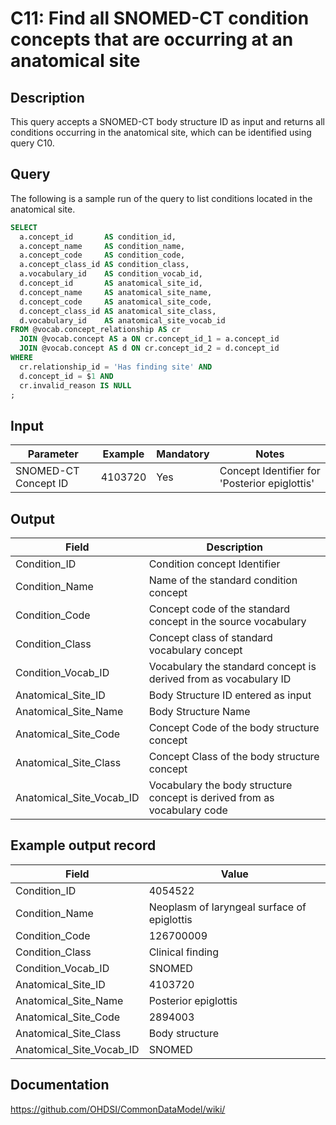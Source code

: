 <!---
Group:condition
Name:C11 Find all SNOMED-CT condition concepts that are occurring at an anatomical site
Author:Patrick Ryan
CDM Version: 5.3
-->

# C11: Find all SNOMED-CT condition concepts that are occurring at an anatomical site

## Description
This query accepts a SNOMED-CT body structure ID as input and returns all conditions occurring in the anatomical site, which can be identified using query  C10.

## Query
The following is a sample run of the query to list conditions located in the anatomical site.

```sql
SELECT
  a.concept_id       AS condition_id,
  a.concept_name     AS condition_name,
  a.concept_code     AS condition_code,
  a.concept_class_id AS condition_class,
  a.vocabulary_id    AS condition_vocab_id,
  d.concept_id       AS anatomical_site_id,
  d.concept_name     AS anatomical_site_name,
  d.concept_code     AS anatomical_site_code,
  d.concept_class_id AS anatomical_site_class,
  d.vocabulary_id    AS anatomical_site_vocab_id
FROM @vocab.concept_relationship AS cr
  JOIN @vocab.concept AS a ON cr.concept_id_1 = a.concept_id
  JOIN @vocab.concept AS d ON cr.concept_id_2 = d.concept_id
WHERE
  cr.relationship_id = 'Has finding site' AND
  d.concept_id = $1 AND
  cr.invalid_reason IS NULL
;
```
## Input

|  Parameter |  Example |  Mandatory |  Notes |
| --- | --- | --- | --- |
|  SNOMED-CT Concept ID |  4103720 |  Yes | Concept Identifier for 'Posterior epiglottis' |

## Output

|  Field |  Description |
| --- | --- |
|  Condition_ID |  Condition concept Identifier |
|  Condition_Name |  Name of the standard condition concept |
|  Condition_Code |  Concept code of the standard concept in the source vocabulary |
|  Condition_Class |  Concept class of standard vocabulary concept |
|  Condition_Vocab_ID |  Vocabulary the standard concept is derived from as vocabulary ID |
|  Anatomical_Site_ID |  Body Structure ID entered as input |
|  Anatomical_Site_Name |  Body Structure Name |
|  Anatomical_Site_Code |  Concept Code of the body structure concept |
|  Anatomical_Site_Class |  Concept Class of the body structure concept |
|  Anatomical_Site_Vocab_ID |  Vocabulary the body structure concept is derived from as vocabulary code |

## Example output record

|  Field |  Value |
| --- | --- |
|  Condition_ID |  4054522 |
|  Condition_Name |  Neoplasm of laryngeal surface of epiglottis |
|  Condition_Code |  126700009 |
|  Condition_Class |  Clinical finding |
|  Condition_Vocab_ID |  SNOMED |
|  Anatomical_Site_ID |  4103720 |
|  Anatomical_Site_Name |  Posterior epiglottis |
|  Anatomical_Site_Code |  2894003 |
|  Anatomical_Site_Class |  Body structure |
|  Anatomical_Site_Vocab_ID |  SNOMED |

## Documentation
https://github.com/OHDSI/CommonDataModel/wiki/
